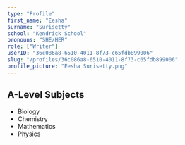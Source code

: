 ```yaml
---
type: "Profile"
first_name: "Eesha"
surname: "Surisetty"
school: "Kendrick School"
pronouns: "SHE/HER"
role: ["Writer"]
userID: "36c086a8-6510-4011-8f73-c65fdb899006"
slug: "/profiles/36c086a8-6510-4011-8f73-c65fdb899006"
profile_picture: "Eesha Surisetty.png"
---
```


## A-Level Subjects

- Biology
- Chemistry
- Mathematics
- Physics
    